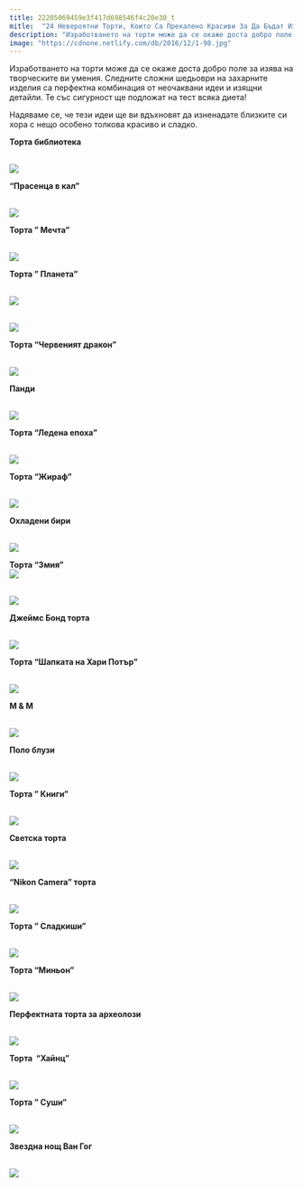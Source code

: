 ```yaml
---
title: 22205069459e3f417d698546f4c20e30_t
mitle:  "24 Невероятни Торти, Които Са Прекалено Красиви За Да Бъдат Изядени"
description: "Изработването на торти може да се окаже доста добро поле за изява на творческите ви умения. Следните сложни шедьоври на захарните изделия са перфектна комбинация о"
image: "https://cdnone.netlify.com/db/2016/12/1-98.jpg"
---
```


 <p>Изработването на торти може да се окаже доста добро поле за изява на творческите ви умения. Следните сложни шедьоври на захарните изделия са перфектна комбинация от неочаквани идеи и изящни детайли. Те със сигурност ще подложат на тест всяка диета!</p>      <p>Надяваме се, че тези идеи ще ви вдъхновят да изненадате близките си хора с нещо особено толкова красиво и сладко.</p> <p><strong>Торта библиотека</strong></p> <p> <br/><img src="https://cdnone.netlify.com/db/2016/12/1-98.jpg"/><br/></p>       <p><strong>“Прасенца в кал”</strong></p> <p> <br/><img src="https://cdnone.netlify.com/db/2016/12/2-78.jpg"/><br/></p> <p><strong>Торта ” Мечта”</strong></p> <p> <br/><img src="https://cdnone.netlify.com/db/2016/12/3-99.jpg"/><br/></p>      <p><strong>Торта ” Планета”</strong></p> <p> <br/><img src="https://cdnone.netlify.com/db/2016/12/4-96.jpg"/><br/></p> <p> <br/><img src="https://cdnone.netlify.com/db/2016/12/41-1.jpg"/><br/></p>  <p><strong>То</strong><strong>рта “Червеният дракон”</strong></p> <p> <br/><img src="https://cdnone.netlify.com/db/2016/12/5-94.jpg"/><br/></p> <p><strong>Панди</strong></p>      <p> <br/><img src="https://cdnone.netlify.com/db/2016/12/6-92.jpg"/><br/></p> <p><strong>Торта “Ледена епоха”</strong></p> <p> <br/><img src="https://cdnone.netlify.com/db/2016/12/7-87.jpg"/><br/></p> <p><strong>Торта “Жираф”</strong></p>      <p> <br/><img src="https://cdnone.netlify.com/db/2016/12/8-83.jpg"/><br/></p> <p><strong>Охладени бири</strong></p> <p> <br/><img src="https://cdnone.netlify.com/db/2016/12/9-81.jpg"/><br/></p> <p><strong>Торта “Змия”</strong>  <br/><img src="https://cdnone.netlify.com/db/2016/12/10-78.jpg"/><br/></p> <p> <br/><img src="https://cdnone.netlify.com/db/2016/12/25-13.jpg"/><br/></p> <p><strong>Джеймс Бонд торта</strong></p> <p> <br/><img src="https://cdnone.netlify.com/db/2016/12/11-69.jpg"/><br/></p> <p><strong>Торта “Шапката на Хари Потър”</strong></p> <p> <br/><img src="https://cdnone.netlify.com/db/2016/12/12-61.jpg"/><br/></p> <p><strong>M &amp; M</strong></p> <p> <br/><img src="https://cdnone.netlify.com/db/2016/12/13-56.jpg"/><br/></p> <p><strong>Поло блузи </strong></p> <p> <br/><img src="https://cdnone.netlify.com/db/2016/12/14-55.jpg"/><br/></p> <p><strong>Торта ” Книги”</strong></p> <p> <br/><img src="https://cdnone.netlify.com/db/2016/12/15-47.jpg"/><br/></p> <p><strong>Светска торта</strong></p> <p> <br/><img src="https://cdnone.netlify.com/db/2016/12/16-39.jpg"/><br/></p> <p><strong>“Nikon Camera” торта</strong></p> <p> <br/><img src="https://cdnone.netlify.com/db/2016/12/17-34.jpg"/><br/></p> <p><strong>Торта ” Сладкиши”</strong></p> <p> <br/><img src="https://cdnone.netlify.com/db/2016/12/18-32.jpg"/><br/></p> <p><strong>Торта “Миньон”</strong></p> <p> <br/><img src="https://cdnone.netlify.com/db/2016/12/19-29.jpg"/><br/></p> <p><strong>Перфектната торта за археолози</strong></p> <p> <br/><img src="https://cdnone.netlify.com/db/2016/12/20-27.jpg"/><br/></p> <p><strong>Торта  “Хайнц”</strong></p> <p> <br/><img src="https://cdnone.netlify.com/db/2016/12/21-21.jpg"/><br/></p> <p><strong>Торта ” Суши”</strong></p> <p> <br/><img src="https://cdnone.netlify.com/db/2016/12/22-16.jpg"/><br/></p>  <p><strong>Звездна нощ Ван Гог</strong></p> <p> <br/><img src="https://cdnone.netlify.com/db/2016/12/23-14.jpg"/><br/></p>       